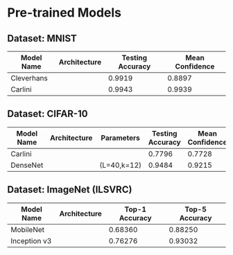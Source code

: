 # Pre-trained Models

## Dataset: MNIST

| Model Name | Architecture  | Testing Accuracy |  Mean Confidence |
|------------|---------------|------------------|------------------|
| Cleverhans |               |     0.9919       |  0.8897          |
| Carlini    |               |     0.9943       |  0.9939          |

## Dataset: CIFAR-10

|      Model Name     | Architecture  |  Parameters      | Testing Accuracy |  Mean Confidence |
|---------------------|---------------|------------------|------------------|------------------|
| Carlini             |               |                  |     0.7796       |  0.7728          |
| DenseNet            |               | (L=40,k=12)      |     0.9484         |  0.9215        |


## Dataset: ImageNet (ILSVRC)

| Model Name | Architecture  | Top-1 Accuracy   |  Top-5 Accuracy |
|------------|---------------|------------------|-----------------|
| MobileNet  |               |     0.68360      |  0.88250        |
|Inception v3|               |  0.76276         |     0.93032     |


